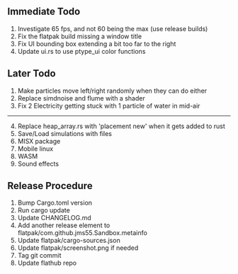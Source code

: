 ## Immediate Todo
1. Investigate 65 fps, and not 60 being the max (use release builds)
2. Fix the flatpak build missing a window title
3. Fix UI bounding box extending a bit too far to the right
4. Update ui.rs to use ptype_ui color functions

## Later Todo
1. Make particles move left/right randomly when they can do either
2. Replace simdnoise and flume with a shader
3. Fix 2 Electricity getting stuck with 1 particle of water in mid-air
---
4. Replace heap_array.rs with 'placement new' when it gets added to rust
5. Save/Load simulations with files
6. MISX package
7. Mobile linux
8. WASM
9. Sound effects

## Release Procedure
1. Bump Cargo.toml version
2. Run cargo update
3. Update CHANGELOG.md
4. Add another release element to flatpak/com.github.jms55.Sandbox.metainfo
5. Update flatpak/cargo-sources.json
6. Update flatpak/screenshot.png if needed
7. Tag git commit
8. Update flathub repo

